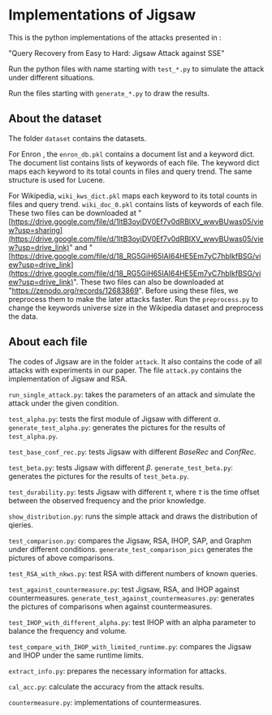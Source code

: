 # Implementations of Jigsaw

This is the python implementations of the attacks presented in :

"Query Recovery from Easy to Hard: Jigsaw Attack against SSE"

Run the python files with name starting with ``test_*.py`` to simulate the attack under different situations.

Run the files starting with ``generate_*.py`` to draw the results.

## About the dataset

The folder ``dataset`` contains the datasets. 

For Enron , the ``enron_db.pkl`` contains a document list and a keyword dict. The document list contains lists of keywords of each file. The keyword dict maps each keyword to its total counts in files and query trend. The same structure is used for Lucene.

For Wikipedia, ``wiki_kws_dict.pkl`` maps each keyword to its total counts in files and query trend. ``wiki_doc_0.pkl`` contains lists of keywords of each file. These two files can be downloaded at "[https://drive.google.com/file/d/1ltB3oyiDV0Ef7v0dRBlXV_wwvBUwas05/view?usp=sharing](https://drive.google.com/file/d/1ltB3oyiDV0Ef7v0dRBlXV_wwvBUwas05/view?usp=drive_link)" and "[https://drive.google.com/file/d/18_RG5GiH65IAI64HE5Em7yC7hbIkfBSG/view?usp=drive_link](https://drive.google.com/file/d/18_RG5GiH65IAI64HE5Em7yC7hbIkfBSG/view?usp=drive_link)". These two files can also be downloaded at "https://zenodo.org/records/12683869". Before using these files, we preprocess them to make the later attacks faster. Run the ``preprocess.py`` to change the keywords universe size in the Wikipedia dataset and preprocess the data. 

## About each file

The codes of Jigsaw are in the folder ``attack``. It also contains the code of all attacks with experiments in our paper. The file ``attack.py`` contains the implementation of Jigsaw and RSA.  

``run_single_attack.py``: takes the parameters of an attack and simulate the attack under the given condition.

``test_alpha.py``: tests the first module of Jigsaw with different $\alpha$. ``generate_test_alpha.py``: generates the pictures for the results of ``test_alpha.py``.

``test_base_conf_rec.py``: tests Jigsaw with different $BaseRec$ and $ConfRec$.

``test_beta.py``: tests Jigsaw with different $\beta$. ``generate_test_beta.py``: generates the pictures for the results of ``test_beta.py``.

``test_durability.py``: tests Jigsaw with different $\tau$, where $\tau$ is the time offset between the observed frequency and the prior knowledge.

``show_distribution.py``: runs the simple attack and draws the distribution of qieries.

``test_comparison.py``: compares the Jigsaw, RSA, IHOP, SAP, and Graphm under different conditions. ``generate_test_comparison_pics`` generates the pictures of above comparisons.

``test_RSA_with_nkws.py``: test RSA with different numbers of known queries.

``test_against_countermeasure.py``: test Jigsaw, RSA, and IHOP against countermeasures. ``generate_test_against_countermeasures.py``: generates the pictures of comparisons when against countermeasures.

``test_IHOP_with_different_alpha.py``: test IHOP with an alpha parameter to balance the frequency and volume.

``test_compare_with_IHOP_with_limited_runtime.py``: compares the Jigsaw and IHOP under the same runtime limits.


``extract_info.py``: prepares the necessary information for attacks.

``cal_acc.py``: calculate the accuracy from the attack results.

``countermeasure.py``: implementations of countermeasures.

